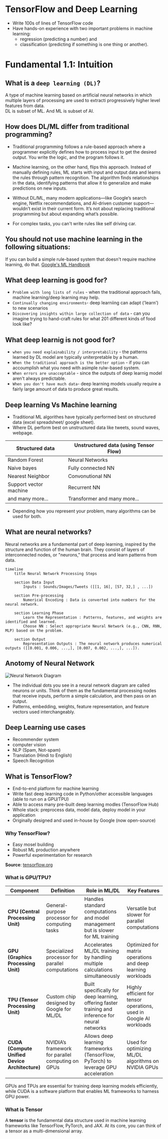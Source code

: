 # TensorFlow and Deep Learning
* Write 100s of lines of TensorFlow code
* Have hands-on experience with two important problems in machine learning:
  - regression (predicting a number) and
  - classification (predicting if something is one thing or another).

# Fundamental 1.1: Intuition
## What is a `deep learning (DL)`?
A type of machine learning based on artificial neural networks in which multiple layers of processing are used to extracti progressively higher level features from data.\
DL is subset of ML. And ML is subset of AI.

## How does DL/ML differ from traditional programming?
* Traditional programming follows a rule-based approach where a programmer explicitly defines how to process input to get the desired output. You write the logic, and the program follows it.

* Machine learning, on the other hand, flips this approach. Instead of manually defining rules, ML starts with input and output data and learns the rules through pattern recognition. The algorithm finds relationships in the data, identifying patterns that allow it to generalize and make predictions on new inputs.

* Without DL/ML, many modern applications—like Google’s search engine, Netflix recommendations, and AI-driven customer support—wouldn’t exist in their current form. It’s not about replacing traditional programming but about expanding what’s possible.

* For complex tasks, you can't write rules like self driving car.

## You should not use machine learning in the following situations:
If you can build a simple rule-based system that doesn't require machine learning, do that.
  [Google's ML Handbook](https://developers.google.com/machine-learning/guides/rules-of-ml#before_machine_learning)
  
## What deep learning is good for?
* `Problem with long lists of rules` - when the traditional approach fails, machine learning/deep learning may help.
* `Continually changing environments`- deep learniing can adapt ('learn') to new scenarios
* `Discovering insights within large collection of data` - can you imagine trying to hand-craft rules for what 201 different kinds of food look like?

## What deep learnig is not good for?
* `when you need explainability / interpretability` - the patterns learned by DL model are typically uniterpretable by a human.
* `When the traditional approach is the better option` -  if you can accoumplish what you need with asimple rulw-based system.
* `When errors are unacceptable` - since the outputs of deep learnig model aren't always predictable.
* `When you don't have much data`- deep learning models usually require a fairly large amount of data to produce great results.

## Deep learning Vs Machine learning
* Traditional ML algorithes have typically performed best on structured data (excel spreadsheet/ google sheet).
* Where DL perform best on unstructured data like tweets, sound waves, webpage.
  
| Structured data         | Unstructured data (using Tensor Flow)  |
|-------------------------|-----------------------------|
| Random Forest           | Neural Networks                      |
| Naive bayes             | Fully connected NN       |
| Nearest Neighbor        | Convonutional NN   |
| Support vector machine  | Recurrent NN    |
| and many more...            | Transformer and many more... |

* Depending how you represent your problem, many algorithms can be used for both.

## What are neural networks?
Neural networks are a fundamental part of deep learning, inspired by the structure and function of the human brain. They consist of layers of interconnected nodes, or "neurons," that process and learn patterns from data.
```mermaid
timeline
    title Neural Network Processing Steps

    section Data Input
        Inputs : Sounds/Images/Tweets ([[1, 16], [57, 32,] , ...])

    section Pre-processing
        Numerical Encoding : Data is converted into numbers for the neural network.

    section Learning Phase
        Learn the Representation : Patterns, features, and weights are identified and learned.
        Choose NN : Select appropriate Neural Network (e.g., CNN, RNN, MLP) based on the problem.

    section Output
        Representation Outputs : The neural network produces numerical outputs ([[0.001, 0.006, ...,], [0.007, 0.002, ...,], ...]).
```
## Anotomy of Neural Network
![Neural Network Diagram](https://serokell.io/files/no/no39r3xi.2_(3)_(1).png)
* The individual dots you see in a neural network diagram are called neurons or units. Think of them as the fundamental processing nodes that receive inputs, perform a simple calculation, and then pass on an output.
* Patterns, embedding, weights, feature representation, and feature vectors used interchangeably.

## Deep Learning use cases
- Recommender system
- computer vision
- NLP (Spam, Not-spam)
- Translation (Hindi to English)
- Speech Recognition

## What is TensorFlow?
- End-to-end platform for machine learning
- Write fast deep learning code in Python/other accessible languages (able to run on a GPU/TPU)
- Able to access many pre-built deep learning modles (TensorFlow Hub)
- Whole stack: preprocess data, model data, deploy model in your application
- Originally designed and used in-house by Google (now open-source)

### Why TensorFlow?
* Easy mosel building
* Robust ML production anywhere
* Powerful experimentation for research

**Source**: [tensorflow.org](https://www.tensorflow.org/)


### **What is GPU/TPU?**

| **Component** | **Definition** | **Role in ML/DL** | **Key Features** |
|--------------|--------------|------------------|----------------|
| **CPU (Central Processing Unit)** | General-purpose processor for computing tasks | Handles standard computations and model management but is slower for ML training | Versatile but slower for parallel computations |
| **GPU (Graphics Processing Unit)** | Specialized processor for parallel computations | Accelerates ML/DL training by handling multiple calculations simultaneously | Optimized for matrix operations and deep learning workloads |
| **TPU (Tensor Processing Unit)** | Custom chip designed by Google for ML/DL | Built specifically for deep learning, offering faster training and inference for neural networks | Highly efficient for tensor operations, used in Google AI workloads |
| **CUDA (Compute Unified Device Architecture)** | NVIDIA’s framework for parallel computing on GPUs | Allows deep learning frameworks (TensorFlow, PyTorch) to leverage GPU acceleration | Used for optimizing ML/DL algorithms on NVIDIA GPUs |

GPUs and TPUs are essential for training deep learning models efficiently, while CUDA is a software platform that enables ML frameworks to harness GPU power.


### What is Tensor
A **tensor** is the fundamental data structure used in machine learning frameworks like TensorFlow, PyTorch, and JAX. At its core, you can think of a tensor as a multi-dimensional array.

